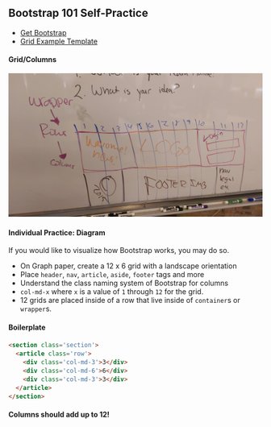 ## Bootstrap 101 Self-Practice

- [Get Bootstrap](http://getbootstrap.com/)
- [Grid Example Template](http://getbootstrap.com/examples/grid/)

#### Grid/Columns

![Example](bootstrap-grid-column.jpg)


#### Individual Practice: Diagram

If you would like to visualize how Bootstrap works, you may do so.

* On Graph paper, create a 12 x 6 grid with a landscape orientation
* Place `header`, `nav`, `article`, `aside`, `footer` tags and more
* Understand the class naming system of Bootstrap for columns
* `col-md-x` where `x` is a value of `1` through `12` for the grid.
* 12 grids are placed inside of a row that live inside of `container`s or `wrapper`s.


#### Boilerplate

```html
<section class='section'>
  <article class='row'>
    <div class='col-md-3'>3</div>
    <div class='col-md-6'>6</div>
    <div class='col-md-3'>3</div>
  </article>
</section>
```

#### Columns should add up to 12!

